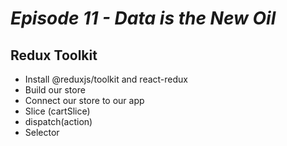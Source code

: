 # _Episode 11 - Data is the New Oil_

## Redux Toolkit
- Install @reduxjs/toolkit and react-redux
- Build our store
- Connect our store to our app
- Slice (cartSlice)
- dispatch(action)
- Selector
